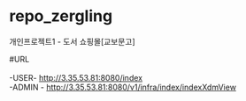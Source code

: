 # repo_zergling
개인프로젝트1 - 도서 쇼핑몰[교보문고]

#URL <br/><br/>
     -USER- http://3.35.53.81:8080/index<br/>
     -ADMIN - http://3.35.53.81:8080/v1/infra/index/indexXdmView

